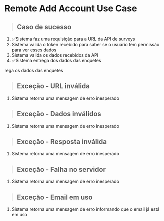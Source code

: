 # Remote Add Account Use Case

> ## Caso de sucesso
1. ✅Sistema faz uma requisição para a URL da API de surveys
2. Sistema valida o token recebido para saber se o usuário tem permissão para ver esses dados
3. Sistema valida os dados recebidos da API
4. ✅Sistema entrega dos dados das enquetes

rega os dados das enquetes

> ## Exceção - URL inválida
1. Sistema retorna uma mensagem de erro inesperado

> ## Exceção - Dados inválidos
1. Sistema retorna uma mensagem de erro inesperado

> ## Exceção - Resposta inválida
1. Sistema retorna uma mensagem de erro inesperado

> ## Exceção - Falha no servidor
1. Sistema retorna uma mensagem de erro inesperado

> ## Exceção - Email em uso
1. Sistema retorna uma mensagem de erro informando que o email já está em uso

